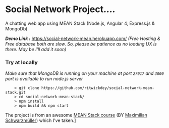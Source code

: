 # Social Network Project....

A chatting web app using MEAN Stack (Node.js, Angular 4, Express.js & MongoDb)

***Demo Link :*** https://social-network-mean.herokuapp.com/ 
_(Free Hosting & Free database both are slow. So, please be patience as no loading UX is there. May be I'll add it soon)_

### Try at locally
_Make sure that MongoDB is running on your machine at port `27017` and `3000` port is available to run node.js server_
```
    > git clone https://github.com/ritwickdey/social-network-mean-stack.git
    > cd social-network-mean-stack/
    > npm install
    > npm build && npm start

```


The project is from an awesome [MEAN Stack course](https://www.udemy.com/angular-2-and-nodejs-the-practical-guide/) (BY [Maximilian Schwarzmüller](https://www.udemy.com/user/maximilian-schwarzmuller/)) which I've taken.]

